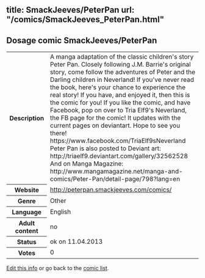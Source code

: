 title: SmackJeeves/PeterPan
url: "/comics/SmackJeeves_PeterPan.html"
---
Dosage comic SmackJeeves/PeterPan
-----------------------------------------

<table class="comicinfo">
<tr>
<th>Description</th><td>A manga adaptation of the classic children's story Peter Pan. Closely following J.M. Barrie's original story, come follow the adventures of Peter and the Darling children in Neverland! If you've never read the book, here's your chance to experience the real story! If you have, and enjoyed it, then this is the comic for you! If you like the comic, and have Facebook, pop on over to Tria Elf9's Neverland, the FB page for the comic! It updates with the current pages on deviantart. Hope to see you there! https://www.facebook.com/TriaElf9sNeverland Peter Pan is also posted to Deviant art: http://triaelf9.deviantart.com/gallery/32562528 And on Manga Magazine: http://www.mangamagazine.net/manga-and-comics/Peter-Pan/detail-page/798?lang=en</td>
</tr>
<tr>
<th>Website</th><td><a href="http://peterpan.smackjeeves.com/comics/">http://peterpan.smackjeeves.com/comics/</a></td>
</tr>
<tr>
<th>Genre</th><td>Other</td>
</tr>
<tr>
<th>Language</th><td>English</td>
</tr>
<tr>
<th>Adult content</th><td>no</td>
</tr>
<tr>
<th>Status</th><td>ok on 11.04.2013</td>
</tr>
<tr>
<th>Votes</th><td>0</div></td>
</tr>
</table>

[Edit this info](/comics/SmackJeeves_PeterPan_edit.html) or go back to the [comic list](../comic-index.html).
